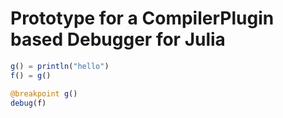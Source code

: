 # Prototype for a CompilerPlugin based Debugger for Julia

```julia
g() = println("hello")
f() = g()

@breakpoint g()
debug(f)
```